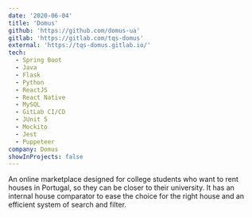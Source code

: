 ```yaml
---
date: '2020-06-04'
title: 'Domus'
github: 'https://github.com/domus-ua'
gitlab: 'https://gitlab.com/tqs-domus'
external: 'https://tqs-domus.gitlab.io/'
tech:
  - Spring Boot
  - Java
  - Flask
  - Python
  - ReactJS
  - React Native
  - MySQL
  - GitLab CI/CD
  - JUnit 5
  - Mockito
  - Jest
  - Puppeteer
company: Domus
showInProjects: false
---
```


An online marketplace designed for college students who want to rent houses in Portugal, so they can be closer to their university. It has an internal house comparator to ease the choice for the right house and an efficient system of search and filter.
